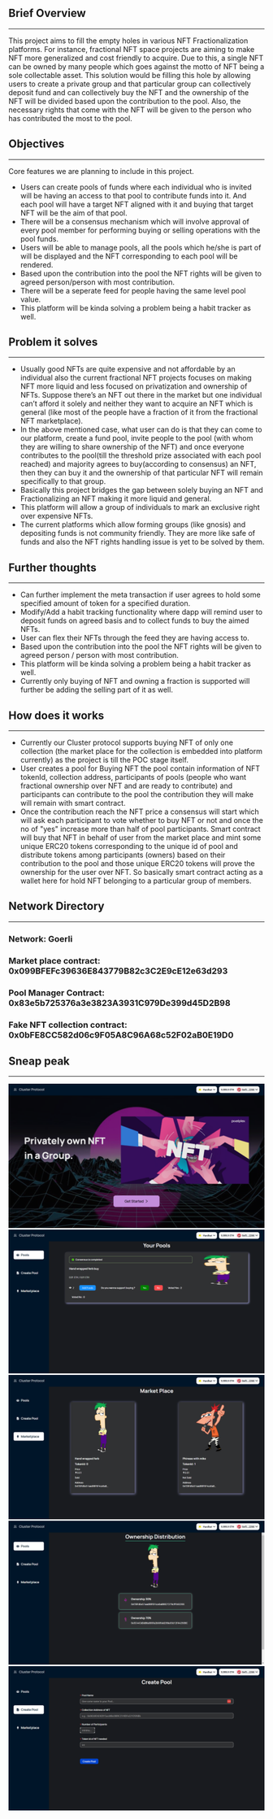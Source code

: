 ## Brief Overview

---

This project aims to fill the empty holes in various NFT Fractionalization platforms. For instance, fractional NFT space projects are aiming to make NFT more generalized and cost friendly to acquire. Due to this, a single NFT can be owned by many people which goes against the motto of NFT being a sole collectable asset. This solution would be filling this hole by allowing users to create a private group and that particular group can collectively deposit fund and can collectively buy the NFT and the ownership of the NFT will be divided based upon the contribution to the pool. Also, the necessary rights that come with the NFT will be given to the person who has contributed the most to the pool.

## Objectives

---

Core features we are planning to include in this project.

- Users can create pools of funds where each individual who is invited will be having an access to that pool to contribute funds into it. And each pool will have a target NFT aligned with it and buying that target NFT will be the aim of that pool.
- There will be a consensus mechanism which will involve approval of every pool member for performing buying or selling operations with the pool funds.
- Users will be able to manage pools, all the pools which he/she is part of will be displayed and the NFT corresponding to each pool will be rendered.
- Based upon the contribution into the pool the NFT rights will be given to agreed person/person with most contribution.
- There will be a seperate feed for people having the same level pool value.
- This platform will be kinda solving a problem being a habit tracker as well.

## Problem it solves

---

- Usually good NFTs are quite expensive and not affordable by an individual also the current fractional NFT projects focuses on making NFT more liquid and less focused on privatization and ownership of NFTs. Suppose there’s an NFT out there in the market but one individual can’t afford it solely and neither they want to acquire an NFT which is general (like most of the people have a fraction of it from the fractional NFT marketplace).
- In the above mentioned case, what user can do is that they can come to our platform, create a fund pool, invite people to the pool (with whom they are willing to share ownership of the NFT) and once everyone contributes to the pool(till the threshold prize associated with each pool reached) and majority agrees to buy(according to consensus) an NFT, then they can buy it and the ownership of that particular NFT will remain specifically to that group.
- Basically this project bridges the gap between solely buying an NFT and Fractionalizing an NFT making it more liquid and general.
- This platform will allow a group of individuals to mark an exclusive right over expensive NFTs.
- The current platforms which allow forming groups (like gnosis) and depositing funds is not community friendly. They are more like safe of funds and also the NFT rights handling issue is yet to be solved by them.

## Further thoughts

---

- Can further implement the meta transaction if user agrees to hold some specified amount of token for a specified duration.
- Modify/Add a habit tracking functionality where dapp will remind user to deposit funds on agreed basis and  to collect funds to buy the aimed NFTs.
- User can flex their NFTs through the feed they are having access to.
- Based upon the contribution into the pool the NFT rights will be given to agreed person / person with most contribution.
- This platform will be kinda solving a problem being a habit tracker as well. 
- Currently only buying of NFT and owning a fraction is supported will further be adding the selling part of it as well.

## How does it works

---

- Currently our Cluster protocol supports buying NFT of only one collection (the market place for the collection is embedded into platform currently) as the project is till the POC stage itself.
- User creates a pool for Buying NFT the pool contain information of NFT tokenId, collection address, participants of pools (people who want fractional ownership over NFT and are ready to contribute) and participants can contribute to the pool the contribution they will make will remain with smart contract.
- Once the contribution reach the NFT price a consensus will start which will ask each participant to vote whether to buy NFT or not and once the no of "yes" increase more than half of pool participants. Smart contract will buy that NFT in behalf of user from the market place and mint some unique ERC20 tokens corresponding to the unique id of pool and distribute tokens among participants (owners) based on their contribution to the pool and those unique ERC20 tokens will prove the ownership for the user over NFT. So basically smart contract acting as a wallet here for hold NFT belonging to a particular group of members.

## Network Directory

---
### Network: Goerli
### Market place contract: 0x099BFEFc39636E843779B82c3C2E9cE12e63d293
### Pool Manager Contract: 0x83e5b725376a3e3823A3931C979De399d45D2B98
### Fake NFT collection contract: 0x0bFE8CC582d06c9F05A8C96A68c52F02aB0E19D0

## Sneap peak

---

<img src="images/landing.png" alt="landing page" />
<img src="images/consensus.png" alt="landing page" />
<img src="images/marketplace.png" alt="landing page" />
<img src="images/ownership.png" alt="landing page" />
<img src="images/pool.png" alt="landing page" />
